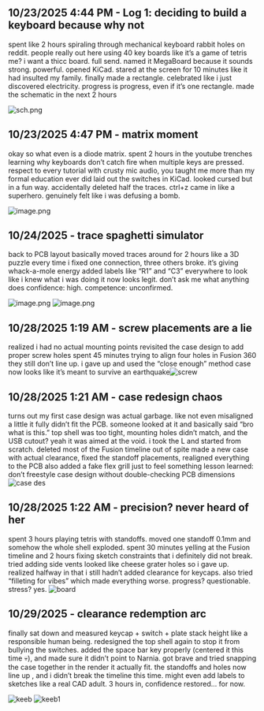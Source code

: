 <!--
  ===================    !!READ THIS NOTICE!!   ====================
  DO NOT edit this file manually. Your changes WILL BE OVERWRITTEN!
  This journal is auto generated and updated by Hack Club Blueprint.
  To edit this file, please edit your journal entries on Blueprint.
  ==================================================================
-->

## 10/23/2025 4:44 PM - Log 1: deciding to build a keyboard because why not  

spent like 2 hours spiraling through mechanical keyboard rabbit holes on reddit.
people really out here using 40 key boards like it’s a game of tetris
me? i want a thicc board. full send. named it MegaBoard because it sounds strong. powerful.
opened KiCad. stared at the screen for 10 minutes like it had insulted my family.
finally made a rectangle. celebrated like i just discovered electricity.
progress is progress, even if it’s one rectangle. made the schematic in the next 2 hours


![sch.png](https://blueprint.hackclub.com/user-attachments/blobs/proxy/eyJfcmFpbHMiOnsiZGF0YSI6NDcyMCwicHVyIjoiYmxvYl9pZCJ9fQ==--33583ff1751e1624c97ebfe341ec049f098a7992/sch.png)
  

## 10/23/2025 4:47 PM - matrix moment  

okay so what even is a diode matrix.
spent 2 hours in the youtube trenches learning why keyboards don’t catch fire when multiple keys are pressed.
respect to every tutorial with crusty mic audio, you taught me more than my formal education ever did
laid out the switches in KiCad. looked cursed but in a fun way.
accidentally deleted half the traces. ctrl+z came in like a superhero.
genuinely felt like i was defusing a bomb.

![image.png](https://blueprint.hackclub.com/user-attachments/blobs/proxy/eyJfcmFpbHMiOnsiZGF0YSI6NTE0OSwicHVyIjoiYmxvYl9pZCJ9fQ==--28b04ac2225573344ca975838af0f85d0ebb0172/image.png)

  

## 10/24/2025 - trace spaghetti simulator  

back to PCB layout
basically moved traces around for 2 hours like a 3D puzzle
every time i fixed one connection, three others broke.
it’s giving whack-a-mole energy
added labels like “R1” and “C3” everywhere to look like i knew what i was doing
it now looks legit. don’t ask me what anything does
confidence: high. competence: unconfirmed.

![image.png](https://blueprint.hackclub.com/user-attachments/blobs/proxy/eyJfcmFpbHMiOnsiZGF0YSI6NTE0NywicHVyIjoiYmxvYl9pZCJ9fQ==--2e361a459c5a38d914ce724d16dbe78268a3c42a/image.png)
![image.png](https://blueprint.hackclub.com/user-attachments/blobs/proxy/eyJfcmFpbHMiOnsiZGF0YSI6NTE0OCwicHVyIjoiYmxvYl9pZCJ9fQ==--f5300489dc11d07b2441f9c57e9ae465abc3ca35/image.png)
  

## 10/28/2025 1:19 AM - screw placements are a lie  

realized i had no actual mounting points
revisited the case design to add proper screw holes
spent 45 minutes trying to align four holes in Fusion 360
they still don’t line up. i gave up and used the “close enough” method
case now looks like it’s meant to survive an earthquake![screw](https://blueprint.hackclub.com/user-attachments/blobs/proxy/eyJfcmFpbHMiOnsiZGF0YSI6NjA1MywicHVyIjoiYmxvYl9pZCJ9fQ==--be4ae270ea40295b86cf581901ff6b1d73d32381/screw.png)
  

## 10/28/2025 1:21 AM - case redesign chaos  

turns out my first case design was actual garbage.
like not even misaligned a little it fully didn’t fit the PCB.
someone looked at it and basically said “bro what is this.”
top shell was too tight, mounting holes didn’t match, and the USB cutout? yeah it was aimed at the void.
i took the L and started from scratch. deleted most of the Fusion timeline out of spite
made a new case with actual clearance, fixed the standoff placements, realigned everything to the PCB
also added a fake flex grill just to feel something
lesson learned: don’t freestyle case design without double-checking PCB dimensions ![case des](https://blueprint.hackclub.com/user-attachments/blobs/proxy/eyJfcmFpbHMiOnsiZGF0YSI6NjA1NCwicHVyIjoiYmxvYl9pZCJ9fQ==--9883b99e2d9f02f431279b58a474128f094e7f56/case%20des.png)
  

## 10/28/2025 1:22 AM - precision? never heard of her  

spent 3 hours playing tetris with standoffs.
moved one standoff 0.1mm and somehow the whole shell exploded.
spent 30 minutes yelling at the Fusion timeline and 2 hours fixing sketch constraints that i definitely did not break.
tried adding side vents looked like cheese grater holes so i gave up.
realized halfway in that i still hadn’t added clearance for keycaps.
also tried “filleting for vibes” which made everything worse.
progress? questionable. stress? yes.
![board](https://blueprint.hackclub.com/user-attachments/blobs/proxy/eyJfcmFpbHMiOnsiZGF0YSI6NjA1NSwicHVyIjoiYmxvYl9pZCJ9fQ==--e19ad4aeb508708065999f9ff0a3da4043f53359/board.png)
  

## 10/29/2025 - clearance redemption arc  

finally sat down and measured keycap + switch + plate stack height like a responsible human being.
redesigned the top shell again to stop it from bullying the switches.
added the space bar key properly (centered it this time 💀), and made sure it didn’t point to Narnia.
got brave and tried snapping the case together in the render it actually fit.
the standoffs and holes now line up , and i didn’t break the timeline this time.
might even add labels to sketches like a real CAD adult.
3 hours in, confidence restored... for now.

![keeb](https://blueprint.hackclub.com/user-attachments/blobs/proxy/eyJfcmFpbHMiOnsiZGF0YSI6NjMxNywicHVyIjoiYmxvYl9pZCJ9fQ==--b8bca67484b69f42423aa66332148d7b91efb1ae/keeb.png)
![keeb1](https://blueprint.hackclub.com/user-attachments/blobs/proxy/eyJfcmFpbHMiOnsiZGF0YSI6NjMxOCwicHVyIjoiYmxvYl9pZCJ9fQ==--0b7d00ba62222d23e81cd513bccaf644bd536c8b/keeb1.png)

  


